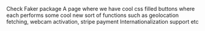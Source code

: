 Check Faker package
A page where we have cool css filled buttons where each performs some cool new sort of 
          functions such as geolocation fetching, webcam activation, stripe payment
Internationalization support etc
